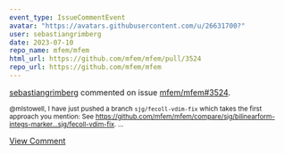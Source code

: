 ```yaml
---
event_type: IssueCommentEvent
avatar: "https://avatars.githubusercontent.com/u/26631700?"
user: sebastiangrimberg
date: 2023-07-10
repo_name: mfem/mfem
html_url: https://github.com/mfem/mfem/pull/3524
repo_url: https://github.com/mfem/mfem
---
```


<a href='https://github.com/sebastiangrimberg' target='_blank'>sebastiangrimberg</a> commented on issue <a href='https://github.com/mfem/mfem/pull/3524' target='_blank'>mfem/mfem#3524</a>.

<small>@mlstowell, I have just pushed a branch `sjg/fecoll-vdim-fix` which takes the first approach you mention: See https://github.com/mfem/mfem/compare/sjg/bilinearform-integs-marker...sjg/fecoll-vdim-fix....</small>

<a href='https://github.com/mfem/mfem/pull/3524' target='_blank'>View Comment</a>